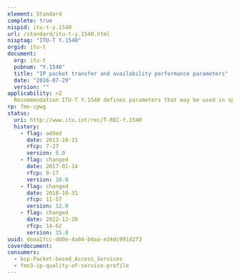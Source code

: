 ```yaml
---
element: Standard
complete: true
nispid: itu-t-y.1540
url: /standard/itu-t-y.1540.html
nisptag: "ITU-T Y.1540"
orgid: itu-t
document:
  org: itu-t
  pubnum: "Y.1540"
  title: "IP packet transfer and availability performance parameters"
  date: "2016-07-29"
  version: ""
applicability: >2
  Recommendation ITU-T Y.1540 defines parameters that may be used in specifying and assessing the performance of speed, accuracy, dependability and availability of IP packet transfer of international Internet Protocol (IP) data communication services. The defined parameters apply to end-to-end, point-to-point IP service and to the network portions that provide, or contribute to the provision of, such service in accordance with the normative references specified in clause 2. Connectionless transport is a distinguishing aspect of the IP service that is considered in this Recommendation.
rp: fmn-cpwg
status:
  uri: http://www.itu.int/rec/T-REC-Y.1540
  history: 
    - flag: added
      date: 2013-10-21
      rfcp: 7-27
      version: 8.0
    - flag: changed
      date: 2017-01-14
      rfcp: 9-17
      version: 10.0
    - flag: changed
      date: 2018-10-31
      rfcp: 11-57
      version: 12.0
    - flag: changed
      date: 2022-12-20
      rfcp: 14-62
      version: 15.0
uuid: deaa1fcc-dd0e-4a84-b8aa-e34dc991d273
coverdocument:
consumers:
  - bsp-Packet-based_Access_Services
  - fmn3-ip-quality-of-service-profile
---
```

